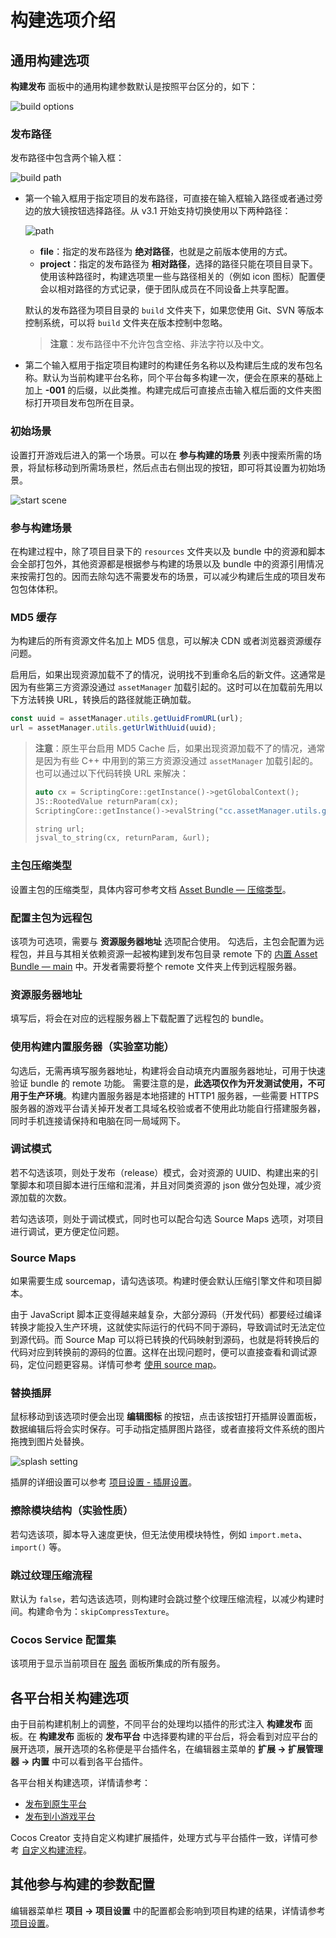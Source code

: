 # 构建选项介绍

## 通用构建选项

**构建发布** 面板中的通用构建参数默认是按照平台区分的，如下：

![build options](./build-options/options.png)

### 发布路径

发布路径中包含两个输入框：

![build path](./build-options/build-path.png)

- 第一个输入框用于指定项目的发布路径，可直接在输入框输入路径或者通过旁边的放大镜按钮选择路径。从 v3.1 开始支持切换使用以下两种路径：

    ![path](./build-options/path.png)

    - **file**：指定的发布路径为 **绝对路径**，也就是之前版本使用的方式。
    - **project**：指定的发布路径为 **相对路径**，选择的路径只能在项目目录下。使用该种路径时，构建选项里一些与路径相关的（例如 icon 图标）配置便会以相对路径的方式记录，便于团队成员在不同设备上共享配置。

    默认的发布路径为项目目录的 `build` 文件夹下，如果您使用 Git、SVN 等版本控制系统，可以将 `build` 文件夹在版本控制中忽略。

  > **注意**：发布路径中不允许包含空格、非法字符以及中文。

- 第二个输入框用于指定项目构建时的构建任务名称以及构建后生成的发布包名称。默认为当前构建平台名称，同个平台每多构建一次，便会在原来的基础上加上 **-001** 的后缀，以此类推。构建完成后可直接点击输入框后面的文件夹图标打开项目发布包所在目录。

### 初始场景

设置打开游戏后进入的第一个场景。可以在 **参与构建的场景** 列表中搜索所需的场景，将鼠标移动到所需场景栏，然后点击右侧出现的按钮，即可将其设置为初始场景。

![start scene](./build-options/set-start-scene.png)

### 参与构建场景

在构建过程中，除了项目目录下的 `resources` 文件夹以及 bundle 中的资源和脚本会全部打包外，其他资源都是根据参与构建的场景以及 bundle 中的资源引用情况来按需打包的。因而去除勾选不需要发布的场景，可以减少构建后生成的项目发布包包体体积。

### MD5 缓存

为构建后的所有资源文件名加上 MD5 信息，可以解决 CDN 或者浏览器资源缓存问题。

启用后，如果出现资源加载不了的情况，说明找不到重命名后的新文件。这通常是因为有些第三方资源没通过 `assetManager` 加载引起的。这时可以在加载前先用以下方法转换 URL，转换后的路径就能正确加载。

```typescript
const uuid = assetManager.utils.getUuidFromURL(url);
url = assetManager.utils.getUrlWithUuid(uuid);
```

> **注意**：原生平台启用 MD5 Cache 后，如果出现资源加载不了的情况，通常是因为有些 C++ 中用到的第三方资源没通过 `assetManager` 加载引起的。也可以通过以下代码转换 URL 来解决：
>
> ```cpp
> auto cx = ScriptingCore::getInstance()->getGlobalContext();
> JS::RootedValue returnParam(cx);
> ScriptingCore::getInstance()->evalString("cc.assetManager.utils.getUrlWithUuid(cc.assetManager.utils.getUuidFromURL('url'))", &returnParam);
>
> string url;
> jsval_to_string(cx, returnParam, &url);
> ```

### 主包压缩类型

设置主包的压缩类型，具体内容可参考文档 [Asset Bundle — 压缩类型](../../asset/bundle.md#%E5%8E%8B%E7%BC%A9%E7%B1%BB%E5%9E%8B)。

### 配置主包为远程包

该项为可选项，需要与 **资源服务器地址** 选项配合使用。
勾选后，主包会配置为远程包，并且与其相关依赖资源一起被构建到发布包目录 remote 下的 [内置 Asset Bundle — main](../../asset/bundle.md#%E5%86%85%E7%BD%AE-asset-bundle) 中。开发者需要将整个 remote 文件夹上传到远程服务器。

### 资源服务器地址

填写后，将会在对应的远程服务器上下载配置了远程包的 bundle。

### 使用构建内置服务器（实验室功能）

勾选后，无需再填写服务器地址，构建将会自动填充内置服务器地址，可用于快速验证 bundle 的 remote 功能。
需要注意的是，**此选项仅作为开发测试使用，不可用于生产环境**。构建内置服务器是本地搭建的 HTTP1 服务器，一些需要 HTTPS 服务器的游戏平台请关掉开发者工具域名校验或者不使用此功能自行搭建服务器，同时手机连接请保持和电脑在同一局域网下。

### 调试模式

若不勾选该项，则处于发布（release）模式，会对资源的 UUID、构建出来的引擎脚本和项目脚本进行压缩和混淆，并且对同类资源的 json 做分包处理，减少资源加载的次数。

若勾选该项，则处于调试模式，同时也可以配合勾选 Source Maps 选项，对项目进行调试，更方便定位问题。

### Source Maps

如果需要生成 sourcemap，请勾选该项。构建时便会默认压缩引擎文件和项目脚本。

由于 JavaScript 脚本正变得越来越复杂，大部分源码（开发代码）都要经过编译转换才能投入生产环境，这就使实际运行的代码不同于源码，导致调试时无法定位到源代码。而 Source Map 可以将已转换的代码映射到源码，也就是将转换后的代码对应到转换前的源码的位置。这样在出现问题时，便可以直接查看和调试源码，定位问题更容易。详情可参考 [使用 source map](https://developer.chrome.com/docs/devtools/javascript/source-maps/)。

### 替换插屏

鼠标移动到该选项时便会出现 **编辑图标** 的按钮，点击该按钮打开插屏设置面板，数据编辑后将会实时保存。可手动指定插屏图片路径，或者直接将文件系统的图片拖拽到图片处替换。

![splash setting](build-options/splash-setting.png)

插屏的详细设置可以参考 [项目设置 - 插屏设置](../project/index.md)。

<!-- ### 压缩纹理

若项目中的图片资源设置了 [压缩纹理](../../asset/compress-texture.md) 并勾选了该项，那么构建时便会根据压缩纹理设置生成对应的图像资源。如果不勾选该项，即便配置了压缩纹理也不会在构建时生效。

### 自动图集

若当前项目配置了 [自动图集资源](../../asset/auto-atlas.md) 并勾选了该项，那么构建时便会根据图集配置进行合图处理，生成图集到项目中。如果不勾选该项，即便配置了自动合图也不会在构建时生效。

> **注意**：如果在 `resources` 文件夹中配置了自动图集，将会同时打包出大图和小图的图片资源以及对应的序列化信息，将会增大包体，如非必要请不要这样使用。 -->

### 擦除模块结构（实验性质）

若勾选该项，脚本导入速度更快，但无法使用模块特性，例如 `import.meta`、`import()` 等。

### 跳过纹理压缩流程

默认为 `false`，若勾选该选项，则构建时会跳过整个纹理压缩流程，以减少构建时间。构建命令为：`skipCompressTexture`。

<!--
### 内联所有 SpriteFrame
自动合并资源时，将所有 SpriteFrame 与被依赖的资源合并到同一个包中。建议网页平台开启，启用后会略微增大总包体，多消耗一点点网络流量，但是能显著减少网络请求数量。建议原生平台关闭，因为会增大热更新时的体积。

### 合并初始场景依赖的所有 JSON

自动合并资源时，将初始场景依赖的所有 JSON 文件都合并到初始场景所在的包中。默认关闭，启用后不会增大总包体，但如果这些 JSON 也被其它场景公用，则后面再次加载它们时 CPU 开销可能会稍微增加。
-->

### Cocos Service 配置集

该项用于显示当前项目在 [服务](https://service.cocos.com/document/zh/) 面板所集成的所有服务。

## 各平台相关构建选项

由于目前构建机制上的调整，不同平台的处理均以插件的形式注入 **构建发布** 面板。在 **构建发布** 面板的 **发布平台** 中选择要构建的平台后，将会看到对应平台的展开选项，展开选项的名称便是平台插件名，在编辑器主菜单的 **扩展 -> 扩展管理器 -> 内置** 中可以看到各平台插件。

各平台相关构建选项，详情请参考：

- [发布到原生平台](native-options.md#%E6%9E%84%E5%BB%BA%E9%80%89%E9%A1%B9)
- [发布到小游戏平台](publish-mini-game.md)

Cocos Creator 支持自定义构建扩展插件，处理方式与平台插件一致，详情可参考 [自定义构建流程](custom-build-plugin.md)。

## 其他参与构建的参数配置

编辑器菜单栏 **项目 -> 项目设置** 中的配置都会影响到项目构建的结果，详情请参考 [项目设置](../project/index.md)。
